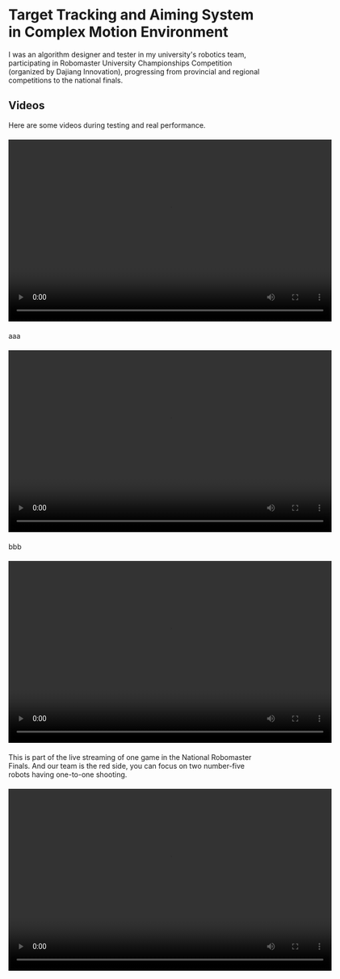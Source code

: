 # Target Tracking and Aiming System in Complex Motion Environment
I was an algorithm designer and tester in my university's robotics team, participating in Robomaster University Championships Competition (organized by Dajiang Innovation), progressing from provincial and regional competitions to the national finals.

## Videos

Here are some videos during testing and real performance.

<video width="640" height="360" controls style="display: block; margin: 20px auto;">
  <source src="./test.mp4" type="video/mp4">
</video>
aaa
<video width="640" height="360" controls style="display: block; margin: 20px auto;">
  <source src="./demo1-1.mp4" type="video/mp4">
</video>

bbb
<video width="640" height="360" controls style="display: block; margin: 20px auto;">
  <source src="./demo2-1.mp4" type="video/mp4">
</video>

This is part of the live streaming of one game in the National Robomaster Finals. And our team is the red side, you can focus on two number-five robots having one-to-one shooting.
<video width="640" height="360" controls style="display: block; margin: 20px auto;">
  <source src="./real.mp4" type="video/mp4">
</video>